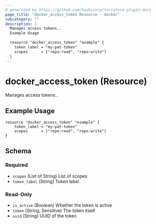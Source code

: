 ```yaml
---
# generated by https://github.com/hashicorp/terraform-plugin-docs
page_title: "docker_access_token Resource - docker"
subcategory: ""
description: |-
  Manages access tokens..
  Example Usage
  
  resource "docker_access_token" "example" {
  	token_label = "my-pat-token"
  	scopes      = ["repo:read", "repo:write"]
  }
---
```


# docker_access_token (Resource)

Manages access tokens..

## Example Usage

```hcl
resource "docker_access_token" "example" {
	token_label = "my-pat-token"
	scopes      = ["repo:read", "repo:write"]
}
```



<!-- schema generated by tfplugindocs -->
## Schema

### Required

- `scopes` (List of String) List of scopes
- `token_label` (String) Token label

### Read-Only

- `is_active` (Boolean) Whether the token is active
- `token` (String, Sensitive) The token itself
- `uuid` (String) UUID of the token
